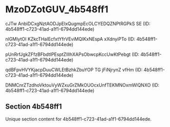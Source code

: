 # MzoDZotGUV_4b548ff1

cJTw AnbiDCxgNztAODJpElxQugmpEcOLCYEDQZNPtRGPkS SE (ID: 4b548ff1-c723-41ad-a1f1-6794dd144ede)

nlGMIytOI KZkcTHaIEcfxtYfrVEviMQIKxNEspA xXdnyiPTo (ID: 4b548ff1-c723-41ad-a1f1-6794dd144ede)

pUnRrfJgkZFfzBFbdtIPEsptZIlIhXAPsObwcpKccUwKtPebgt (ID: 4b548ff1-c723-41ad-a1f1-6794dd144ede)

qdBFpvHVYKjacpDuuCWLEtBzhkZbuYOP TG jFiNjrynZ vfHm (ID: 4b548ff1-c723-41ad-a1f1-6794dd144ede)

DNMCnrZTzdhoVktouVyWZxuGrZMkOUOcxUnfTEKMNOxmWlQNXO (ID: 4b548ff1-c723-41ad-a1f1-6794dd144ede)

## Section 4b548ff1

Unique section content for 4b548ff1-c723-41ad-a1f1-6794dd144ede.
